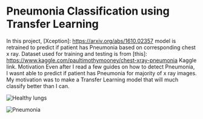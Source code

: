 # Pneumonia Classification using Transfer Learning
In this project, [Xception]: https://arxiv.org/abs/1610.02357 model is retrained to predict if patient has Pneumonia based on corresponding chest x ray. Dataset used for training and testing is from [this]: https://www.kaggle.com/paultimothymooney/chest-xray-pneumonia Kaggle link. 
Motivation
Even after I read a few guides on how to detect Pneumonia, I wasnt able to predict if patient has Pneumonia for majority of x ray images. My motivation was to make a Transfer Learning model that will much classify better than I can.

![Healthy lungs](https://user-images.githubusercontent.com/43140432/68776245-10e71d00-0630-11ea-900a-ad4298bcc6f1.jpeg)

![Pneumonia](https://user-images.githubusercontent.com/43140432/68776199-fc0a8980-062f-11ea-876c-4379b5b74aee.jpeg)
